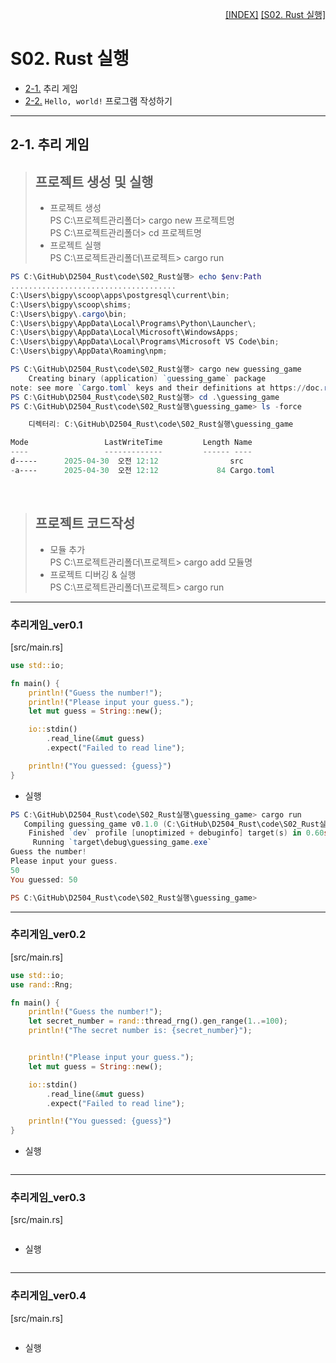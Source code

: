 <p style="text-align: right"> 
    <a href="./README.md">[INDEX]</a> &#9;&#9;
    <a href="./S02_00_Rust실행.md">[S02. Rust 실행]</a>
</p>

# S02. Rust 실행

* [2-1.][S02_01_추리게임] 추리 게임 
* [2-2.][S02_02_H_World] `Hello, world!` 프로그램 작성하기

[S02_01_추리게임]: ./S02_01_Guessing_Game.md
[S02_02_H_World]: ./S01_02_Hello_World.md
[S02_03_H_Cargo]: ./S01_03_Hello_Cargo.md

---
## 2-1. 추리 게임

> ## 프로젝트 생성 및 실행
> - 프로젝트 생성
> <br/> PS C:\프로젝트관리폴더> cargo new 프로젝트명
> <br/> PS C:\프로젝트관리폴더> cd 프로젝트명
> - 프로젝트 실행
> <br/> PS C:\프로젝트관리폴더\프로젝트> cargo run

```powershell
PS C:\GitHub\D2504_Rust\code\S02_Rust실행> echo $env:Path
.....................................
C:\Users\bigpy\scoop\apps\postgresql\current\bin;
C:\Users\bigpy\scoop\shims;
C:\Users\bigpy\.cargo\bin;
C:\Users\bigpy\AppData\Local\Programs\Python\Launcher\;
C:\Users\bigpy\AppData\Local\Microsoft\WindowsApps;
C:\Users\bigpy\AppData\Local\Programs\Microsoft VS Code\bin;
C:\Users\bigpy\AppData\Roaming\npm;

PS C:\GitHub\D2504_Rust\code\S02_Rust실행> cargo new guessing_game
    Creating binary (application) `guessing_game` package
note: see more `Cargo.toml` keys and their definitions at https://doc.rust-lang.org/cargo/reference/manifest.html
PS C:\GitHub\D2504_Rust\code\S02_Rust실행> cd .\guessing_game
PS C:\GitHub\D2504_Rust\code\S02_Rust실행\guessing_game> ls -force

    디렉터리: C:\GitHub\D2504_Rust\code\S02_Rust실행\guessing_game

Mode                 LastWriteTime         Length Name
----                 -------------         ------ ----
d-----      2025-04-30  오전 12:12                src
-a----      2025-04-30  오전 12:12             84 Cargo.toml

```
<br/>


> ## 프로젝트 코드작성
> - 모듈 추가
> <br/> PS C:\프로젝트관리폴더\프로젝트> cargo add 모듈명
> - 프로젝트 디버깅 & 실행
> <br/> PS C:\프로젝트관리폴더\프로젝트> cargo run

---
### 추리게임_ver0.1

[src/main.rs]
```rust
use std::io;

fn main() {
    println!("Guess the number!");
    println!("Please input your guess.");
    let mut guess = String::new();

    io::stdin()
        .read_line(&mut guess)
        .expect("Failed to read line");

    println!("You guessed: {guess}")
}

```

- 실행 
```powershell
PS C:\GitHub\D2504_Rust\code\S02_Rust실행\guessing_game> cargo run
   Compiling guessing_game v0.1.0 (C:\GitHub\D2504_Rust\code\S02_Rust실행\guessing_game)
    Finished `dev` profile [unoptimized + debuginfo] target(s) in 0.60s
     Running `target\debug\guessing_game.exe`
Guess the number!
Please input your guess.
50
You guessed: 50

PS C:\GitHub\D2504_Rust\code\S02_Rust실행\guessing_game>
```

---
### 추리게임_ver0.2

[src/main.rs]
```rust
use std::io;
use rand::Rng;

fn main() {
    println!("Guess the number!");
    let secret_number = rand::thread_rng().gen_range(1..=100);
    println!("The secret number is: {secret_number}");


    println!("Please input your guess.");
    let mut guess = String::new();

    io::stdin()
        .read_line(&mut guess)
        .expect("Failed to read line");

    println!("You guessed: {guess}")
}

```

- 실행 
```powershell

```

---
### 추리게임_ver0.3

[src/main.rs]
```rust

```

- 실행 
```powershell

```

---
### 추리게임_ver0.4

[src/main.rs]
```rust

```

- 실행 
```powershell

```
